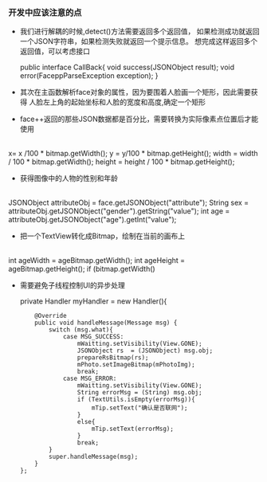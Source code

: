 ### 开发中应该注意的点

  - 我们进行解耦的时候,detect()方法需要返回多个返回值，
 如果检测成功就返回一个JSON字符串，如果检测失败就返回一个提示信息。
  想完成这样返回多个返回值，可以考虑接口

  
     public interface CallBack{
          void success(JSONObject result);
          void error(FaceppParseException exception);
     }

  - 其次在主函数解析face对象的属性，因为要围着人脸画一个矩形，因此需要获得
  人脸左上角的起始坐标和人脸的宽度和高度,确定一个矩形

  - face++返回的那些JSON数据都是百分比，需要转换为实际像素点位置后才能使用

  <br>
      x= x /100 * bitmap.getWidth();
                  y = y/100 * bitmap.getHeight();
                  width = width / 100 * bitmap.getWidth();
                  height = height / 100 * bitmap.getHeight();

  <br>

  - 获得图像中的人物的性别和年龄

  <br>
    JSONObject attributeObj = face.getJSONObject("attribute");
    String sex = attributeObj.getJSONObject("gender").getString("value");
    int age  = attributeObj.getJSONObject("age").getInt("value");
  <br>

  - 把一个TextView转化成Bitmap，绘制在当前的画布上

<br>
   int ageWidth = ageBitmap.getWidth();
   int ageHeight = ageBitmap.getHeight();
   if (bitmap.getWidth()<mPhoto.getWidth() && bitmap.getHeight() <mPhoto.getHeight()){
       float ratio = Math.max(bitmap.getWidth() * 1.0f / mPhoto.getWidth() , bitmap.getHeight() * 1.0f / mPhoto.getHeight());
       ageBitmap = Bitmap.createScaledBitmap(ageBitmap, (int)(ageWidth * ratio), (int)(ageHeight * ratio) , false);
       canvas.drawBitmap(ageBitmap , x - ageBitmap.getWidth() / 2 , y - height / 2 - ageBitmap.getHeight() , null);
      }
 <br>

 - 需要避免子线程控制UI的异步处理

   private Handler myHandler = new Handler(){

           @Override
           public void handleMessage(Message msg) {
               switch (msg.what){
                   case MSG_SUCCESS:
                       mWaitting.setVisibility(View.GONE);
                       JSONObject rs  = (JSONObject) msg.obj;
                       prepareRsBitmap(rs);
                       mPhoto.setImageBitmap(mPhotoImg);
                       break;
                   case MSG_ERROR:
                       mWaitting.setVisibility(View.GONE);
                       String errorMsg = (String) msg.obj;
                       if (TextUtils.isEmpty(errorMsg)){
                           mTip.setText("确认是否联网");
                       }
                       else{
                           mTip.setText(errorMsg);
                       }
                       break;
               }
               super.handleMessage(msg);
           }
       };

   <br>
